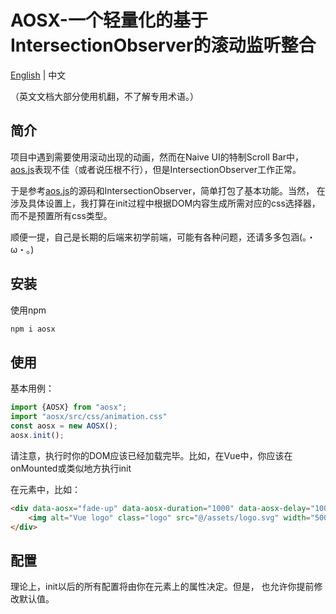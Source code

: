 # AOSX-一个轻量化的基于IntersectionObserver的滚动监听整合
[English](README.md) | 中文

（英文文档大部分使用机翻，不了解专用术语。）
## 简介
项目中遇到需要使用滚动出现的动画，然而在Naive UI的特制Scroll Bar中，
[aos.js](https://github.com/michalsnik/aos)表现不佳（或者说压根不行），但是IntersectionObserver工作正常。

于是参考[aos.js](https://github.com/michalsnik/aos)的源码和IntersectionObserver，简单打包了基本功能。当然，
在涉及具体设置上，我打算在init过程中根据DOM内容生成所需对应的css选择器，
而不是预置所有css类型。

顺便一提，自己是长期的后端来初学前端，可能有各种问题，还请多多包涵(。・ω・。)

## 安装
使用npm
```bash
npm i aosx
```

## 使用
基本用例：
```ts
import {AOSX} from "aosx";
import "aosx/src/css/animation.css"
const aosx = new AOSX();
aosx.init();
```
请注意，执行时你的DOM应该已经加载完毕。比如，在Vue中，你应该在
onMounted或类似地方执行init

在元素中，比如：
```html
<div data-aosx="fade-up" data-aosx-duration="1000" data-aosx-delay="1000" data-aosx-distance="300">
    <img alt="Vue logo" class="logo" src="@/assets/logo.svg" width="500" height="200"/>
</div>
```
## 配置
理论上，init以后的所有配置将由你在元素上的属性决定。但是，
也允许你提前修改默认值。